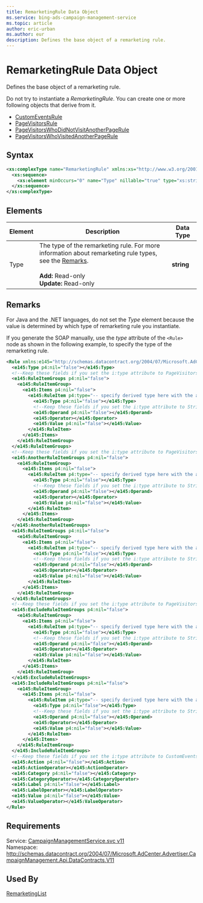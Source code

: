 ```yaml
---
title: RemarketingRule Data Object
ms.service: bing-ads-campaign-management-service
ms.topic: article
author: eric-urban
ms.author: eur
description: Defines the base object of a remarketing rule.
---
```

# RemarketingRule Data Object
Defines the base object of a remarketing rule.

Do not try to instantiate a *RemarketingRule*. You can create one or more following objects that derive from it.
- [CustomEventsRule](../campaign-management-service/customeventsrule.md)
- [PageVisitorsRule](../campaign-management-service/pagevisitorsrule.md)
- [PageVisitorsWhoDidNotVisitAnotherPageRule](../campaign-management-service/pagevisitorswhodidnotvisitanotherpagerule.md) 
- [PageVisitorsWhoVisitedAnotherPageRule](../campaign-management-service/pagevisitorswhovisitedanotherpagerule.md)

## Syntax
```xml
<xs:complexType name="RemarketingRule" xmlns:xs="http://www.w3.org/2001/XMLSchema">
  <xs:sequence>
    <xs:element minOccurs="0" name="Type" nillable="true" type="xs:string" />
  </xs:sequence>
</xs:complexType>
```

## <a name="elements"></a>Elements

|Element|Description|Data Type|
|-----------|---------------|-------------|
|<a name="type"></a>Type|The type of the remarketing rule. For more information about remarketing rule types, see the [Remarks](#remarks).<br/><br/>**Add:** Read-only<br/>**Update:** Read-only|**string**|

## <a name="remarks"></a>Remarks
For Java and the .NET languages, do not set the *Type* element because the value is determined by which type of remarketing rule you instantiate.

If you generate the SOAP manually, use the *type* attribute of the `<Rule>` node as shown in the following example, to specify the type of the remarketing rule.

```xml
<Rule xmlns:e145="http://schemas.datacontract.org/2004/07/Microsoft.AdCenter.Advertiser.CampaignManagement.Api.DataContracts.V10" p4:nil="false" p4:type="-- specify derived type here with the appropriate prefix --">
  <e145:Type p4:nil="false"></e145:Type>
  <!--Keep these fields if you set the i:type attribute to PageVisitorsRule-->
  <e145:RuleItemGroups p4:nil="false">
    <e145:RuleItemGroup>
      <e145:Items p4:nil="false">
        <e145:RuleItem p4:type="-- specify derived type here with the appropriate prefix --">
          <e145:Type p4:nil="false"></e145:Type>
          <!--Keep these fields if you set the i:type attribute to StringRuleItem-->
          <e145:Operand p4:nil="false"></e145:Operand>
          <e145:Operator></e145:Operator>
          <e145:Value p4:nil="false"></e145:Value>
        </e145:RuleItem>
      </e145:Items>
    </e145:RuleItemGroup>
  </e145:RuleItemGroups>
  <!--Keep these fields if you set the i:type attribute to PageVisitorsWhoVisitedAnotherPageRule-->
  <e145:AnotherRuleItemGroups p4:nil="false">
    <e145:RuleItemGroup>
      <e145:Items p4:nil="false">
        <e145:RuleItem p4:type="-- specify derived type here with the appropriate prefix --">
          <e145:Type p4:nil="false"></e145:Type>
          <!--Keep these fields if you set the i:type attribute to StringRuleItem-->
          <e145:Operand p4:nil="false"></e145:Operand>
          <e145:Operator></e145:Operator>
          <e145:Value p4:nil="false"></e145:Value>
        </e145:RuleItem>
      </e145:Items>
    </e145:RuleItemGroup>
  </e145:AnotherRuleItemGroups>
  <e145:RuleItemGroups p4:nil="false">
    <e145:RuleItemGroup>
      <e145:Items p4:nil="false">
        <e145:RuleItem p4:type="-- specify derived type here with the appropriate prefix --">
          <e145:Type p4:nil="false"></e145:Type>
          <!--Keep these fields if you set the i:type attribute to StringRuleItem-->
          <e145:Operand p4:nil="false"></e145:Operand>
          <e145:Operator></e145:Operator>
          <e145:Value p4:nil="false"></e145:Value>
        </e145:RuleItem>
      </e145:Items>
    </e145:RuleItemGroup>
  </e145:RuleItemGroups>
  <!--Keep these fields if you set the i:type attribute to PageVisitorsWhoDidNotVisitAnotherPageRule-->
  <e145:ExcludeRuleItemGroups p4:nil="false">
    <e145:RuleItemGroup>
      <e145:Items p4:nil="false">
        <e145:RuleItem p4:type="-- specify derived type here with the appropriate prefix --">
          <e145:Type p4:nil="false"></e145:Type>
          <!--Keep these fields if you set the i:type attribute to StringRuleItem-->
          <e145:Operand p4:nil="false"></e145:Operand>
          <e145:Operator></e145:Operator>
          <e145:Value p4:nil="false"></e145:Value>
        </e145:RuleItem>
      </e145:Items>
    </e145:RuleItemGroup>
  </e145:ExcludeRuleItemGroups>
  <e145:IncludeRuleItemGroups p4:nil="false">
    <e145:RuleItemGroup>
      <e145:Items p4:nil="false">
        <e145:RuleItem p4:type="-- specify derived type here with the appropriate prefix --">
          <e145:Type p4:nil="false"></e145:Type>
          <!--Keep these fields if you set the i:type attribute to StringRuleItem-->
          <e145:Operand p4:nil="false"></e145:Operand>
          <e145:Operator></e145:Operator>
          <e145:Value p4:nil="false"></e145:Value>
        </e145:RuleItem>
      </e145:Items>
    </e145:RuleItemGroup>
  </e145:IncludeRuleItemGroups>
  <!--Keep these fields if you set the i:type attribute to CustomEventsRule-->
  <e145:Action p4:nil="false"></e145:Action>
  <e145:ActionOperator></e145:ActionOperator>
  <e145:Category p4:nil="false"></e145:Category>
  <e145:CategoryOperator></e145:CategoryOperator>
  <e145:Label p4:nil="false"></e145:Label>
  <e145:LabelOperator></e145:LabelOperator>
  <e145:Value p4:nil="false"></e145:Value>
  <e145:ValueOperator></e145:ValueOperator>
</Rule>
```

## Requirements
Service: [CampaignManagementService.svc v11](https://campaign.api.bingads.microsoft.com/Api/Advertiser/CampaignManagement/v11/CampaignManagementService.svc)  
Namespace: http://schemas.datacontract.org/2004/07/Microsoft.AdCenter.Advertiser.CampaignManagement.Api.DataContracts.V11  

## Used By
[RemarketingList](remarketinglist.md)  
